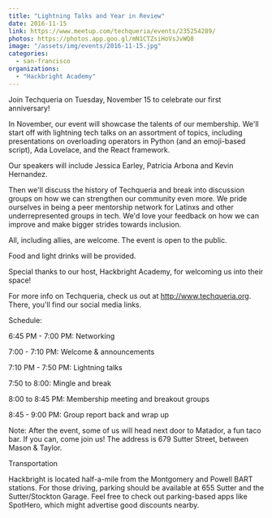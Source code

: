 ```yaml
---
title: "Lightning Talks and Year in Review"
date: 2016-11-15
link: https://www.meetup.com/techqueria/events/235254289/
photos: https://photos.app.goo.gl/mN1CTZsiHoVsJvWQ8
image: "/assets/img/events/2016-11-15.jpg"
categories:
  - san-francisco
organizations:
  - "Hackbright Academy"
---
```


Join Techqueria on Tuesday, November 15 to celebrate our first anniversary!

In November, our event will showcase the talents of our membership. We'll start off with lightning tech talks on an assortment of topics, including presentations on overloading operators in Python (and an emoji-based script), Ada Lovelace, and the React framework.

Our speakers will include Jessica Earley, Patricia Arbona and Kevin Hernandez.

Then we'll discuss the history of Techqueria and break into discussion groups on how we can strengthen our community even more. We pride ourselves in being a peer mentorship network for Latinxs and other underrepresented groups in tech. We'd love your feedback on how we can improve and make bigger strides towards inclusion.

All, including allies, are welcome. The event is open to the public.

Food and light drinks will be provided.

Special thanks to our host, Hackbright Academy, for welcoming us into their space!

For more info on Techqueria, check us out at http://www.techqueria.org. There, you'll find our social media links.

Schedule:

6:45 PM - 7:00 PM: Networking

7:00 - 7:10 PM: Welcome & announcements

7:10 PM - 7:50 PM: Lightning talks

7:50 to 8:00: Mingle and break

8:00 to 8:45 PM: Membership meeting and breakout groups

8:45 - 9:00 PM: Group report back and wrap up

Note: After the event, some of us will head next door to Matador, a fun taco bar. If you can, come join us! The address is 679 Sutter Street, between Mason & Taylor.

Transportation

Hackbright is located half-a-mile from the Montgomery and Powell BART stations. For those driving, parking should be available at 655 Sutter and the Sutter/Stockton Garage. Feel free to check out parking-based apps like SpotHero, which might advertise good discounts nearby.
